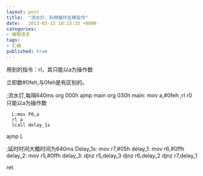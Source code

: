 ```yaml
---
layout: post
title:  "流水灯，利用循环左移指令"
date:   2013-03-12 18:15:35 +0800
categories: 
- 编程语言
tags:
- 汇编
published: true
---
```


用到的指令：rl，其只能以a为操作数

立即数#0feh,与0feh是有区别的。

;流水灯,每隔640ms
org 000h
ajmp main
org 030h
main:
      mov a,#0feh
      ;rl r0 只能以a为操作数
      
      L:mov P0,a
      rl a
      lcall delay_1s
ajmp L
      
;延时时间大概时间为640ms
Delay_1s:
         mov r7,#05h
         delay_1: mov r6,#0ffh
         delay_2: mov r5,#0ffh
         delay_3: djnz r5,delay_3
                  djnz r6,delay_2
                  djnz r7,delay_1
      
ret


